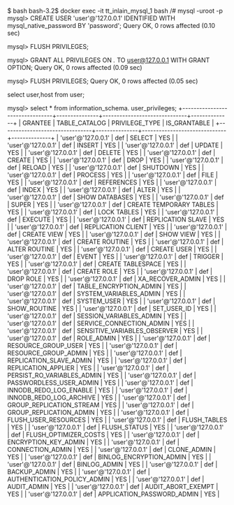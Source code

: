$ bash
bash-3.2$ docker exec -it tt_inlain_mysql_1 bash
/# mysql -uroot -p
mysql> CREATE USER 'user'@'127.0.0.1' IDENTIFIED WITH mysql_native_password BY 'password';
Query OK, 0 rows affected (0.10 sec)

mysql> FLUSH PRIVILEGES;

mysql> GRANT ALL PRIVILEGES ON *.* TO user@127.0.0.1 WITH GRANT OPTION;
Query OK, 0 rows affected (0.09 sec)

mysql> FLUSH PRIVILEGES;
Query OK, 0 rows affected (0.05 sec)

select user,host from user;

mysql> select * from information_schema. user_privileges;
+--------------------------------+---------------+------------------------------+--------------+
| GRANTEE                        | TABLE_CATALOG | PRIVILEGE_TYPE               | IS_GRANTABLE |
+--------------------------------+---------------+------------------------------+--------------+
| 'user'@'127.0.0.1'             | def           | SELECT                       | YES          |
| 'user'@'127.0.0.1'             | def           | INSERT                       | YES          |
| 'user'@'127.0.0.1'             | def           | UPDATE                       | YES          |
| 'user'@'127.0.0.1'             | def           | DELETE                       | YES          |
| 'user'@'127.0.0.1'             | def           | CREATE                       | YES          |
| 'user'@'127.0.0.1'             | def           | DROP                         | YES          |
| 'user'@'127.0.0.1'             | def           | RELOAD                       | YES          |
| 'user'@'127.0.0.1'             | def           | SHUTDOWN                     | YES          |
| 'user'@'127.0.0.1'             | def           | PROCESS                      | YES          |
| 'user'@'127.0.0.1'             | def           | FILE                         | YES          |
| 'user'@'127.0.0.1'             | def           | REFERENCES                   | YES          |
| 'user'@'127.0.0.1'             | def           | INDEX                        | YES          |
| 'user'@'127.0.0.1'             | def           | ALTER                        | YES          |
| 'user'@'127.0.0.1'             | def           | SHOW DATABASES               | YES          |
| 'user'@'127.0.0.1'             | def           | SUPER                        | YES          |
| 'user'@'127.0.0.1'             | def           | CREATE TEMPORARY TABLES      | YES          |
| 'user'@'127.0.0.1'             | def           | LOCK TABLES                  | YES          |
| 'user'@'127.0.0.1'             | def           | EXECUTE                      | YES          |
| 'user'@'127.0.0.1'             | def           | REPLICATION SLAVE            | YES          |
| 'user'@'127.0.0.1'             | def           | REPLICATION CLIENT           | YES          |
| 'user'@'127.0.0.1'             | def           | CREATE VIEW                  | YES          |
| 'user'@'127.0.0.1'             | def           | SHOW VIEW                    | YES          |
| 'user'@'127.0.0.1'             | def           | CREATE ROUTINE               | YES          |
| 'user'@'127.0.0.1'             | def           | ALTER ROUTINE                | YES          |
| 'user'@'127.0.0.1'             | def           | CREATE USER                  | YES          |
| 'user'@'127.0.0.1'             | def           | EVENT                        | YES          |
| 'user'@'127.0.0.1'             | def           | TRIGGER                      | YES          |
| 'user'@'127.0.0.1'             | def           | CREATE TABLESPACE            | YES          |
| 'user'@'127.0.0.1'             | def           | CREATE ROLE                  | YES          |
| 'user'@'127.0.0.1'             | def           | DROP ROLE                    | YES          |
| 'user'@'127.0.0.1'             | def           | XA_RECOVER_ADMIN             | YES          |
| 'user'@'127.0.0.1'             | def           | TABLE_ENCRYPTION_ADMIN       | YES          |
| 'user'@'127.0.0.1'             | def           | SYSTEM_VARIABLES_ADMIN       | YES          |
| 'user'@'127.0.0.1'             | def           | SYSTEM_USER                  | YES          |
| 'user'@'127.0.0.1'             | def           | SHOW_ROUTINE                 | YES          |
| 'user'@'127.0.0.1'             | def           | SET_USER_ID                  | YES          |
| 'user'@'127.0.0.1'             | def           | SESSION_VARIABLES_ADMIN      | YES          |
| 'user'@'127.0.0.1'             | def           | SERVICE_CONNECTION_ADMIN     | YES          |
| 'user'@'127.0.0.1'             | def           | SENSITIVE_VARIABLES_OBSERVER | YES          |
| 'user'@'127.0.0.1'             | def           | ROLE_ADMIN                   | YES          |
| 'user'@'127.0.0.1'             | def           | RESOURCE_GROUP_USER          | YES          |
| 'user'@'127.0.0.1'             | def           | RESOURCE_GROUP_ADMIN         | YES          |
| 'user'@'127.0.0.1'             | def           | REPLICATION_SLAVE_ADMIN      | YES          |
| 'user'@'127.0.0.1'             | def           | REPLICATION_APPLIER          | YES          |
| 'user'@'127.0.0.1'             | def           | PERSIST_RO_VARIABLES_ADMIN   | YES          |
| 'user'@'127.0.0.1'             | def           | PASSWORDLESS_USER_ADMIN      | YES          |
| 'user'@'127.0.0.1'             | def           | INNODB_REDO_LOG_ENABLE       | YES          |
| 'user'@'127.0.0.1'             | def           | INNODB_REDO_LOG_ARCHIVE      | YES          |
| 'user'@'127.0.0.1'             | def           | GROUP_REPLICATION_STREAM     | YES          |
| 'user'@'127.0.0.1'             | def           | GROUP_REPLICATION_ADMIN      | YES          |
| 'user'@'127.0.0.1'             | def           | FLUSH_USER_RESOURCES         | YES          |
| 'user'@'127.0.0.1'             | def           | FLUSH_TABLES                 | YES          |
| 'user'@'127.0.0.1'             | def           | FLUSH_STATUS                 | YES          |
| 'user'@'127.0.0.1'             | def           | FLUSH_OPTIMIZER_COSTS        | YES          |
| 'user'@'127.0.0.1'             | def           | ENCRYPTION_KEY_ADMIN         | YES          |
| 'user'@'127.0.0.1'             | def           | CONNECTION_ADMIN             | YES          |
| 'user'@'127.0.0.1'             | def           | CLONE_ADMIN                  | YES          |
| 'user'@'127.0.0.1'             | def           | BINLOG_ENCRYPTION_ADMIN      | YES          |
| 'user'@'127.0.0.1'             | def           | BINLOG_ADMIN                 | YES          |
| 'user'@'127.0.0.1'             | def           | BACKUP_ADMIN                 | YES          |
| 'user'@'127.0.0.1'             | def           | AUTHENTICATION_POLICY_ADMIN  | YES          |
| 'user'@'127.0.0.1'             | def           | AUDIT_ADMIN                  | YES          |
| 'user'@'127.0.0.1'             | def           | AUDIT_ABORT_EXEMPT           | YES          |
| 'user'@'127.0.0.1'             | def           | APPLICATION_PASSWORD_ADMIN   | YES          |



